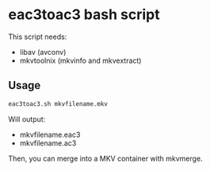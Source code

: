 eac3toac3 bash script
=======================

This script needs:
* libav (avconv)
* mkvtoolnix (mkvinfo and mkvextract)

## Usage
```bash
eac3toac3.sh mkvfilename.mkv
```

Will output:
* mkvfilename.eac3
* mkvfilename.ac3

Then, you can merge into a MKV container with mkvmerge.
